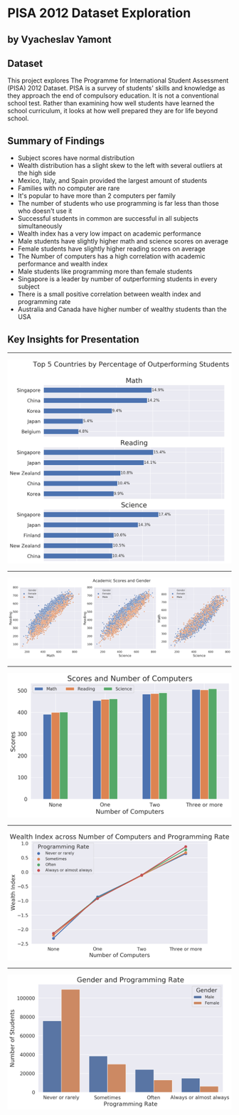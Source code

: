 # PISA 2012 Dataset Exploration
## by Vyacheslav Yamont


## Dataset

This project explores The Programme for International Student Assessment (PISA) 2012 Dataset. PISA is a survey of students' skills and knowledge as they approach the end of compulsory education. It is not a conventional school test. Rather than examining how well students have learned the school curriculum, it looks at how well prepared they are for life beyond school.

## Summary of Findings

* Subject scores have normal distribution
* Wealth distribution has a slight skew to the left with several outliers at the high side
* Mexico, Italy, and Spain provided the largest amount of students
* Families with no computer are rare
* It's popular to have more than 2 computers per family
* The number of students who use programming is far less than those who doesn't use it
* Successful students in common are successful in all subjects simultaneously
* Wealth index has a very low impact on academic performance
* Male students have slightly higher math and science scores on average
* Female students have slightly higher reading scores on average
* The Number of computers has a high correlation with academic performance and wealth index
* Male students like programming more than female students
* Singapore is a leader by number of outperforming students in every subject
* There is a small positive correlation between wealth index and programming rate
* Australia and Canada have higher number of wealthy students than the USA

## Key Insights for Presentation

---
![Top 5 Countries](img/top5_outperforming.png)

---
![Scores and Gender](img/scores_gender_scat.png)

---
![Scores and Computers](img/computers_scores.png)

---
![Wealth and Computers](img/wealth_computers_programming.png)

---
![Gender and Programming](img/gender_programming.png)
